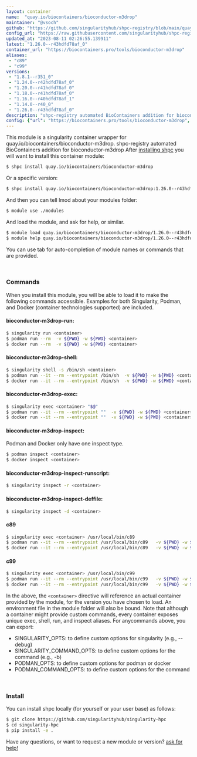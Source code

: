 ```yaml
---
layout: container
name:  "quay.io/biocontainers/bioconductor-m3drop"
maintainer: "@vsoch"
github: "https://github.com/singularityhub/shpc-registry/blob/main/quay.io/biocontainers/bioconductor-m3drop/container.yaml"
config_url: "https://raw.githubusercontent.com/singularityhub/shpc-registry/main/quay.io/biocontainers/bioconductor-m3drop/container.yaml"
updated_at: "2023-08-11 02:26:55.139911"
latest: "1.26.0--r43hdfd78af_0"
container_url: "https://biocontainers.pro/tools/bioconductor-m3drop"
aliases:
 - "c89"
 - "c99"
versions:
 - "1.8.1--r351_0"
 - "1.24.0--r42hdfd78af_0"
 - "1.20.0--r41hdfd78af_0"
 - "1.18.0--r41hdfd78af_0"
 - "1.16.0--r40hdfd78af_1"
 - "1.14.0--r40_0"
 - "1.26.0--r43hdfd78af_0"
description: "shpc-registry automated BioContainers addition for bioconductor-m3drop"
config: {"url": "https://biocontainers.pro/tools/bioconductor-m3drop", "maintainer": "@vsoch", "description": "shpc-registry automated BioContainers addition for bioconductor-m3drop", "latest": {"1.26.0--r43hdfd78af_0": "sha256:d85fb2ea3b4b7ca393a38138c1e462e381d95ce0202c0de8672bc7d0b75e8aff"}, "tags": {"1.8.1--r351_0": "sha256:d974fdec729ceb9547ed8a4960b29a128428ab449ede7f498cec6427be81003c", "1.24.0--r42hdfd78af_0": "sha256:87d82693a2b4626d9b37f3d90c9b5a807f25396ac2f06cc18c3273e021b12b12", "1.20.0--r41hdfd78af_0": "sha256:70b157334d49a50ee16ea18f99fe35ba38d6250f7bb91152578d8944be441f25", "1.18.0--r41hdfd78af_0": "sha256:b18efacdbcaff3cc0d5e849e4fbf9d44939cb4bc1af59791f48ee7811b43cc1e", "1.16.0--r40hdfd78af_1": "sha256:2dd3b058e1cf615b7e59a269efa164da2ba21268f5776e131a703b08d274bf41", "1.14.0--r40_0": "sha256:0124e008daa2e8ffe21b7da9a7349a4aee05f2b1a3634f136707b02c3280670f", "1.26.0--r43hdfd78af_0": "sha256:d85fb2ea3b4b7ca393a38138c1e462e381d95ce0202c0de8672bc7d0b75e8aff"}, "docker": "quay.io/biocontainers/bioconductor-m3drop", "aliases": {"c89": "/usr/local/bin/c89", "c99": "/usr/local/bin/c99"}}
---
```


This module is a singularity container wrapper for quay.io/biocontainers/bioconductor-m3drop.
shpc-registry automated BioContainers addition for bioconductor-m3drop
After [installing shpc](#install) you will want to install this container module:


```bash
$ shpc install quay.io/biocontainers/bioconductor-m3drop
```

Or a specific version:

```bash
$ shpc install quay.io/biocontainers/bioconductor-m3drop:1.26.0--r43hdfd78af_0
```

And then you can tell lmod about your modules folder:

```bash
$ module use ./modules
```

And load the module, and ask for help, or similar.

```bash
$ module load quay.io/biocontainers/bioconductor-m3drop/1.26.0--r43hdfd78af_0
$ module help quay.io/biocontainers/bioconductor-m3drop/1.26.0--r43hdfd78af_0
```

You can use tab for auto-completion of module names or commands that are provided.

<br>

### Commands

When you install this module, you will be able to load it to make the following commands accessible.
Examples for both Singularity, Podman, and Docker (container technologies supported) are included.

#### bioconductor-m3drop-run:

```bash
$ singularity run <container>
$ podman run --rm  -v ${PWD} -w ${PWD} <container>
$ docker run --rm  -v ${PWD} -w ${PWD} <container>
```

#### bioconductor-m3drop-shell:

```bash
$ singularity shell -s /bin/sh <container>
$ podman run --it --rm --entrypoint /bin/sh  -v ${PWD} -w ${PWD} <container>
$ docker run --it --rm --entrypoint /bin/sh  -v ${PWD} -w ${PWD} <container>
```

#### bioconductor-m3drop-exec:

```bash
$ singularity exec <container> "$@"
$ podman run --it --rm --entrypoint ""  -v ${PWD} -w ${PWD} <container> "$@"
$ docker run --it --rm --entrypoint ""  -v ${PWD} -w ${PWD} <container> "$@"
```

#### bioconductor-m3drop-inspect:

Podman and Docker only have one inspect type.

```bash
$ podman inspect <container>
$ docker inspect <container>
```

#### bioconductor-m3drop-inspect-runscript:

```bash
$ singularity inspect -r <container>
```

#### bioconductor-m3drop-inspect-deffile:

```bash
$ singularity inspect -d <container>
```


#### c89

```bash
$ singularity exec <container> /usr/local/bin/c89
$ podman run --it --rm --entrypoint /usr/local/bin/c89   -v ${PWD} -w ${PWD} <container> -c " $@"
$ docker run --it --rm --entrypoint /usr/local/bin/c89   -v ${PWD} -w ${PWD} <container> -c " $@"
```


#### c99

```bash
$ singularity exec <container> /usr/local/bin/c99
$ podman run --it --rm --entrypoint /usr/local/bin/c99   -v ${PWD} -w ${PWD} <container> -c " $@"
$ docker run --it --rm --entrypoint /usr/local/bin/c99   -v ${PWD} -w ${PWD} <container> -c " $@"
```



In the above, the `<container>` directive will reference an actual container provided
by the module, for the version you have chosen to load. An environment file in the
module folder will also be bound. Note that although a container
might provide custom commands, every container exposes unique exec, shell, run, and
inspect aliases. For anycommands above, you can export:

 - SINGULARITY_OPTS: to define custom options for singularity (e.g., --debug)
 - SINGULARITY_COMMAND_OPTS: to define custom options for the command (e.g., -b)
 - PODMAN_OPTS: to define custom options for podman or docker
 - PODMAN_COMMAND_OPTS: to define custom options for the command

<br>

### Install

You can install shpc locally (for yourself or your user base) as follows:

```bash
$ git clone https://github.com/singularityhub/singularity-hpc
$ cd singularity-hpc
$ pip install -e .
```

Have any questions, or want to request a new module or version? [ask for help!](https://github.com/singularityhub/singularity-hpc/issues)